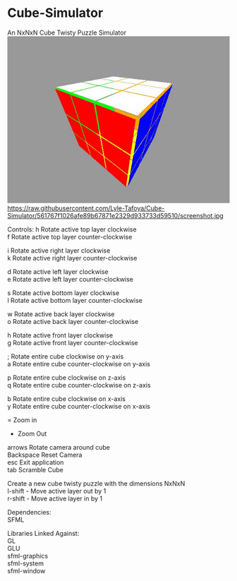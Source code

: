 Cube-Simulator
==============

An NxNxN Cube Twisty Puzzle Simulator
![ScreenShot](https://raw.githubusercontent.com/Lyle-Tafoya/Cube-Simulator/master/screenshot.jpg)
https://raw.githubusercontent.com/Lyle-Tafoya/Cube-Simulator/561767f1026afe89b67871e2329d933733d59510/screenshot.jpg

Controls:
h Rotate active top layer clockwise  
f Rotate active top layer counter-clockwise

i Rotate active right layer clockwise  
k Rotate active right layer counter-clockwise

d Rotate active left layer clockwise  
e Rotate active left layer counter-clockwise

s Rotate active bottom layer clockwise  
l Rotate active bottom layer counter-clockwise

w Rotate active back layer clockwise  
o Rotate active back layer counter-clockwise

h Rotate active front layer clockwise  
g Rotate active front layer counter-clockwise

; Rotate entire cube clockwise on y-axis  
a Rotate entire cube counter-clockwise on y-axis

p Rotate entire cube clockwise on z-axis  
q Rotate entire cube counter-clockwise on z-axis

b Rotate entire cube clockwise on x-axis  
y Rotate entire cube counter-clockwise on x-axis

= Zoom in
- Zoom Out

arrows Rotate camera around cube  
Backspace Reset Camera  
esc Exit application  
tab Scramble Cube

<number> Create a new cube twisty puzzle with the dimensions NxNxN  
l-shift - Move active layer out by 1  
r-shift - Move active layer in by 1

Dependencies:  
SFML

Libraries Linked Against:  
GL  
GLU  
sfml-graphics  
sfml-system  
sfml-window
